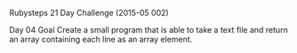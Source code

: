 Rubysteps 21 Day Challenge (2015-05 002)

Day 04 Goal
Create a small program that is able to take a text file and return an array containing each line as an array element.
